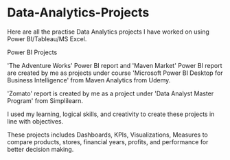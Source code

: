 # Data-Analytics-Projects
Here are all the practise Data Analytics projects I have worked on using Power BI/Tableau/MS Excel.

Power BI Projects

'The Adventure Works' Power BI report and 'Maven Market' Power BI report are created by me as projects under course 'Microsoft Power BI Desktop for Business Intelligence' 
from Maven Analytics from Udemy.

'Zomato' report is created by me as a project under 'Data Analyst Master Program' from Simplilearn.

I used my learning, logical skills, and creativity to create these projects in line with objectives.

These projects includes Dashboards, KPIs, Visualizations, Measures to compare products, stores, financial years, profits, and performance for better decision making.
